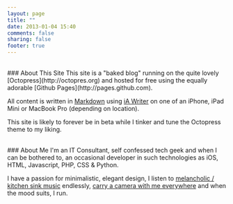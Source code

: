 ```yaml
---
layout: page
title: ""
date: 2013-01-04 15:40
comments: false
sharing: false
footer: true
---
```

<br>
### About This Site
This site is a "baked blog" running on the quite lovely [Octopress](http://octopres.org) and hosted for free using the equally adorable [Github Pages](http://pages.github.com).

All content is written in [Markdown](http://daringfireball.net/projects/markdown/) using [iA Writer](http://www.iawriter.com) on one of an iPhone, iPad Mini or MacBook Pro (depending on location).

This site is likely to forever be in beta while I tinker and tune the Octopress theme to my liking.

<br>
### About Me
I'm an IT Consultant, self confessed tech geek and when I can be bothered to, an occasional developer in such technologies as iOS, HTML, Javascript, PHP, CSS & Python.

I have a passion for minimalistic, elegant design, I listen to [melancholic / kitchen sink music](http://last.fm/user/macjasp) endlessly, [carry a camera with me everywhere](http://www.flickr.com/photos/-macjasp/) and when the mood suits, I run.
